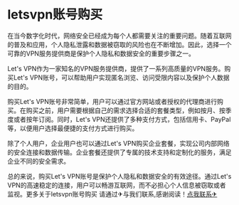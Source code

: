 # letsvpn账号购买

在当今数字化时代，网络安全已经成为每个人都需要关注的重要问题。随着互联网的普及和应用，个人隐私泄露和数据被窃取的风险也在不断增加。因此，选择一个可靠的VPN服务提供商是保护个人隐私和数据安全的重要步骤之一。

Let's VPN作为一家知名的VPN服务提供商，提供了一系列高质量的VPN服务。购买Let's VPN账号，可以帮助用户实现匿名浏览、访问受限内容以及保护个人数据的目的。

购买Let's VPN账号非常简单，用户可以通过官方网站或者授权的代理商进行购买。在购买之前，用户需要根据自己的需求选择合适的套餐类型，例如按月、按季度或者按年订阅。同时，Let's VPN还提供了多种支付方式，包括信用卡、PayPal等，以便用户选择最便捷的支付方式进行购买。

除了个人用户，企业用户也可以通过Let's VPN购买企业套餐，实现公司内部网络的安全连接和数据传输。企业套餐还提供了专属的技术支持和定制化的服务，满足企业不同的安全需求。

总的来说，购买Let's VPN账号是保护个人隐私和数据安全的有效途径。通过Let's VPN的高速稳定的连接，用户可以畅游互联网，而不必担心个人信息被窃取或者监视。更多关于letsvpn账号购买 请通过✈与我们联系,感谢阅读！[点我联系✈](https://web.k02.cc)